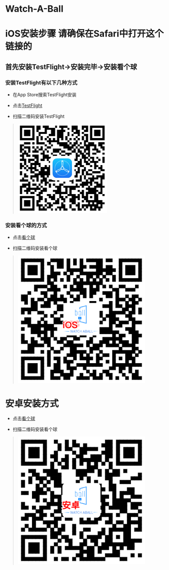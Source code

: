 # Watch-A-Ball
 # iOS安装步骤 **请确保在Safari中打开这个链接的**
## 首先安装TestFlight->安装完毕->安装看个球
### 安装TestFlight有以下几种方式
- 在App Store搜索TestFlight安装
>
- 点击[TestFlight](https://apps.apple.com/cn/app/testflight/id899247664)
>
- 扫描二维码安装TestFlight 
> ![扫描安装TestFlight](https://github.com/nicola-gif/WatchBall/blob/master/testflight_down.png)

### 安装看个球的方式
- 点击[看个球](https://testflight.apple.com/join/xs8sFULV)
>
- 扫描二维码安装看个球
> ![扫描安装看个球](https://github.com/nicola-gif/WatchBall/blob/master/iOSwb.png)



# 安卓安装方式
- 点击[看个球](http://kanqiu.me/kanqiu.apk)
>
- 扫描二维码安装看个球 
> ![扫描安装看个球](https://github.com/nicola-gif/WatchBall/blob/master/apk.png)
